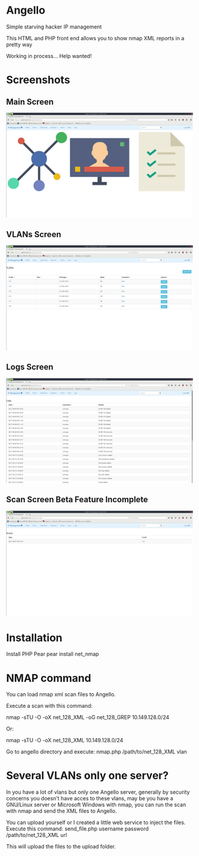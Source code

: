 # Angello
Simple starving hacker IP management

This HTML and PHP front end allows you to show nmap XML reports in a pretty way

Working in process... Help wanted!

# Screenshots

## Main Screen
![Main Screen](/screenshots/shot-2017-06-06_23-03-58.jpg?raw=true "Main Screen")

## VLANs Screen
![Main Screen](/screenshots/shot-2017-06-06_23-04-06.jpg?raw=true "Main Screen")

## Logs Screen
![Main Screen](/screenshots/shot-2017-06-06_23-04-27.jpg?raw=true "Main Screen")

## Scan Screen Beta Feature Incomplete
![Main Screen](/screenshots/shot-2017-06-06_23-04-13.jpg?raw=true "Main Screen")

# Installation
Install PHP Pear
pear install net_nmap

# NMAP command
You can load nmap xml scan files to Angello.

Execute a scan with this command:

nmap -sTU -O -oX net_128_XML -oG net_128_GREP 10.149.128.0/24

Or:

nmap -sTU -O -oX net_128_XML 10.149.128.0/24


Go to angello directory and execute:
nmap.php /path/to/net_128_XML vlan

# Several VLANs only one server?
In you have a lot of vlans but only one Angello server, generally by security concerns you doesn't have acces to these vlans, may be you have a GNU/Linux server or Microsoft Windows with nmap, you can run the scan with nmap and send the XML files to Angello.

You can upload yourself or I created a little web service to inject the files. Execute this command:
send_file.php username password /path/to/net_128_XML url

This will upload the files to the upload folder.

